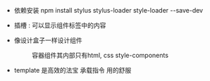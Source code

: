 - 依赖安装 npm install stylus stylus-loader style-loader --save-dev

- <solt/> 插槽 : 可以显示组件标签中的内容 
  <Menu>

  </Menu>

- 像设计盒子一样设计组件
  <Menu> 容器组件其内部只有html, css style-components

- template 是高效的法宝
  承载指令 用的舒服